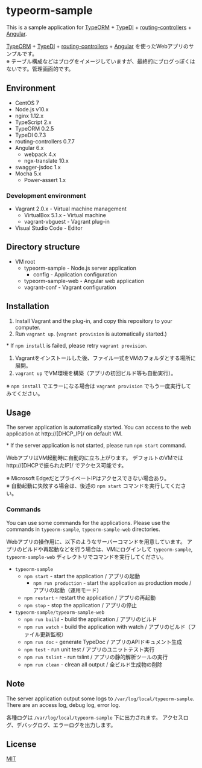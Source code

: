 typeorm-sample
===============
This is a sample application for [TypeORM](https://github.com/typeorm/typeorm) + [TypeDI](https://github.com/pleerock/typedi) + [routing-controllers](https://github.com/pleerock/routing-controllers) + [Angular](https://angular.io/).

[TypeORM](https://github.com/typeorm/typeorm) + [TypeDI](https://github.com/pleerock/typedi) + [routing-controllers](https://github.com/pleerock/routing-controllers) + [Angular](https://angular.io/) を使ったWebアプリのサンプルです。  
※ テーブル構成などはブログをイメージしていますが、最終的にブログっぽくはないです。管理画面的です。

## Environment
* CentOS 7
* Node.js v10.x
* nginx 1.12.x
* TypeScript 2.x
* TypeORM 0.2.5
* TypeDI 0.7.3
* routing-controllers 0.7.7
* Angular 6.x
    * webpack 4.x
    * ngx-translate 10.x
* swagger-jsdoc 1.x
* Mocha 5.x
    * Power-assert 1.x

### Development environment
* Vagrant 2.0.x - Virtual machine management
    * VirtualBox 5.1.x - Virtual machine
    * vagrant-vbguest - Vagrant plug-in
* Visual Studio Code - Editor

## Directory structure
* VM root
    * typeorm-sample - Node.js server application
        * config - Application configuration
    * typeorm-sample-web - Angular web application
    * vagrant-conf - Vagrant configuration

## Installation
1. Install Vagrant and the plug-in, and copy this repository to your computer.
2. Run `vagrant up`. (`vagrant provision` is automatically started.)

\* If `npm install` is failed, please retry `vagrant provision`.

1. Vagrantをインストールした後、ファイル一式をVMのフォルダとする場所に展開。
2. `vagrant up` でVM環境を構築（アプリの初回ビルド等も自動実行）。

※ `npm install` でエラーになる場合は `vagrant provision` でもう一度実行してみてください。

## Usage
The server application is automatically started.
You can access to the web application at http://[DHCP_IP]/ on default VM.

\* If the server application is not started, please run `npm start` command.

WebアプリはVM起動時に自動的に立ち上がります。
デフォルトのVMでは http://[DHCPで振られたIP]/ でアクセス可能です。

※ Microsoft EdgeだとプライベートIPはアクセスできない場合あり。  
※ 自動起動に失敗する場合は、後述の `npm start` コマンドを実行してください。

### Commands
You can use some commands for the applications.
Please use the commands in `typeorm-sample`, `typeorm-sample-web` directories.

Webアプリの操作用に、以下のようなサーバーコマンドを用意しています。
アプリのビルドや再起動などを行う場合は、VMにログインして `typeorm-sample`, `typeorm-sample-web` ディレクトリでコマンドを実行してください。

* `typeorm-sample`
    * `npm start` - start the application / アプリの起動
        * `npm run production` - start the application as production mode / アプリの起動（運用モード）
    * `npm restart` - restart the application / アプリの再起動
    * `npm stop` - stop the application / アプリの停止
* `typeorm-sample/typeorm-sample-web`
    * `npm run build` - build the application / アプリのビルド
    * `npm run watch` - build the application with watch / アプリのビルド（ファイル更新監視）
    * `npm run doc` - generate TypeDoc / アプリのAPIドキュメント生成
    * `npm test` - run unit test / アプリのユニットテスト実行
    * `npm run tslint` - run tslint / アプリの静的解析ツールの実行
    * `npm run clean` - clrean all output / 全ビルド生成物の削除

## Note
The server application output some logs to `/var/log/local/typeorm-sample`.
There are an access log, debug log, error log.

各種ログは `/var/log/local/typeorm-sample` 下に出力されます。
アクセスログ、デバッグログ、エラーログを出力します。

## License
[MIT](https://github.com/ktanakaj/typeorm-sample/blob/master/LICENSE)